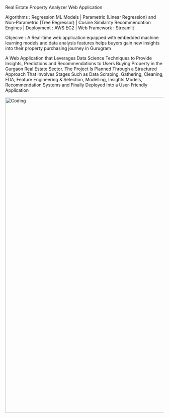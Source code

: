 Real Estate Property Analyzer Web Application

Algorithms : Regression ML Models | Parametric (Linear Regression) and Non-Parametric (Tree Regressor) | Cosine Similarity Recommendation Engines | Deployment : AWS EC2 | Web Framework : Streamlit

Objecive : A Real-time web application equipped with embedded machine learning models and data analysis features helps buyers gain new insights into their property purchasing journey in Gurugram

A Web Application that Leverages Data Science Techniques to Provide Insights, Predictions and Recommendations to Users Buying Property in the Gurgaon Real Estate Sector. The Project Is Planned Through a Structured Approach That Involves Stages Such as Data Scraping, Gathering, Cleaning, EDA, Feature Engineering & Selection, Modelling, Insights Models, Recommendation Systems and Finally Deployed Into a User-Friendly Application

<img class="rght" alt="Coding" width="1000" src="https://www.icegif.com/wp-content/uploads/2023/12/icegif-96.gif">
